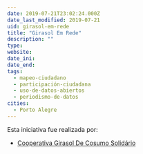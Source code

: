 ```yaml
---
date: 2019-07-21T23:02:24.000Z
date_last_modified: 2019-07-21
uid: girasol-em-rede
title: "Girasol Em Rede"
description: ""
type: 
website: 
date_ini: 
date_end: 
tags:
  - mapeo-ciudadano
  - participación-ciudadana
  - uso-de-datos-abiertos
  - periodismo-de-datos
cities: 
  - Porto Alegre
---
```


Esta iniciativa fue realizada por:

- [Cooperativa Girasol De Cosumo Solidário](/organizaciones/cooperativa-girasol-de-cosumo-solidario)
